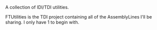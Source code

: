 A collection of IDI/TDI utilities. 

FTUtilities is the TDI project containing all of the AssemblyLines I'll be sharing. I only have 1 to begin with.

